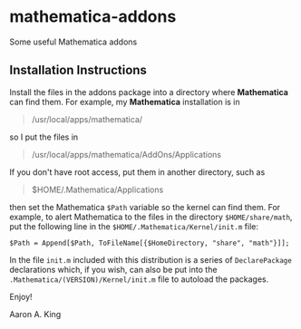 # mathematica-addons
Some useful Mathematica addons

## Installation Instructions

Install the files in the addons package into a directory where **Mathematica** can find them.
For example, my **Mathematica** installation is in

>   /usr/local/apps/mathematica/

so I put the files in

>   /usr/local/apps/mathematica/AddOns/Applications

If you don't have root access, put them in another directory, such as

>   $HOME/.Mathematica/Applications

then set the Mathematica `$Path` variable so the kernel can find them.
For example, to alert Mathematica to the files in the directory
`$HOME/share/math`, put the following line in the `$HOME/.Mathematica/Kernel/init.m` file:
```
$Path = Append[$Path, ToFileName[{$HomeDirectory, "share", "math"}]];
```

In the file `init.m` included with this distribution is a series of `DeclarePackage` declarations which, if you wish, can also be put into the `.Mathematica/(VERSION)/Kernel/init.m` file to autoload the packages.

Enjoy!

Aaron A. King
<kingaa at umich dot edu>
